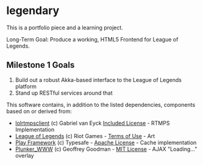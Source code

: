 legendary
=============

This is a portfolio piece and a learning project.

Long-Term Goal: Produce a working, HTML5 Frontend for League of Legends.

## Milestone 1 Goals
1. Build out a robust Akka-based interface to the League of Legends platform
2. Stand up RESTful services around that

This software contains, in addition to the listed dependencies, components based on or derived from:

* [lolrtmpsclient](https://code.google.com/p/lolrtmpsclient/) (c) Gabriel van Eyck [Included License](https://github.com/Damiya/legendary/blob/develop/lolrtmpsclient-license.txt) - RTMPS Implementation
* [League of Legends](http://www.leagueoflegends.com) (c) Riot Games - [Terms of Use](http://na.leagueoflegends.com/en/legal/termsofuse) - Art
* [Play Framework](http://www.playframework.com) (c) Typesafe - [Apache License](http://www.apache.org/licenses/LICENSE-2.0) - Cache implementation
* [Plunker_WWW](https://github.com/filearts/plunker_www) (c) Geoffrey Goodman - [MIT License](https://github.com/filearts/plunker_www/blob/master/LICENSE) - AJAX "Loading..." overlay
